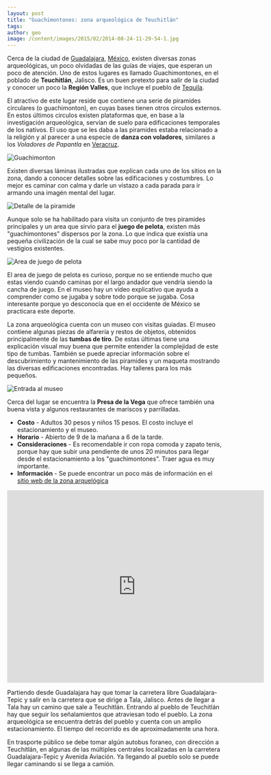```yaml
---
layout: post
title: "Guachimontones: zona arqueológica de Teuchitlán"
tags: 
author: geo
image: /content/images/2015/02/2014-08-24-11-29-54-1.jpg
---
```

Cerca de la ciudad de [Guadalajara](/tag/guadalajara), [México](/tag/mexico), existen diversas zonas arqueológicas, un poco olvidadas de las guías de viajes, que esperan un poco de atención. Uno de estos lugares es llamado Guachimontones, en el poblado de **Teuchitlán**, Jalisco. Es un buen pretexto para salir de la ciudad y conocer un poco la **Región Valles**, que incluye el pueblo de [Tequila](/tag/tequila).

El atractivo de este lugar reside que contiene una serie de piramides circulares (o guachimonton), en cuyas bases tienen otros circulos externos. En estos últimos circulos existen plataformas que, en base a la investigación arqueológica, servían de suelo para edificaciones temporales de los nativos. El uso que se les daba a las piramides estaba relacionado a la religión y al parecer a una especie de **danza con voladores**, similares a los *Voladores de Papantla* en [Veracruz](/tag/veracruz).

![Guachimonton](/content/images/2015/02/2014-08-24-11-29-54.jpg)

Existen diversas láminas ilustradas que explican cada uno de los sitios en la zona, dando a conocer detalles sobre las edificaciones y costumbres. Lo mejor es caminar con calma y darle un vistazo a cada parada para ir armando una imagén mental del lugar.

![Detalle de la piramide](/content/images/2015/02/2014-08-24-11-32-32.jpg)

Aunque solo se ha habilitado para visita un conjunto de tres piramides principales y un area que sirvio para el **juego de pelota**, existen más "guachimontones" dispersos por la zona. Lo que indica que existía una pequeña civilización de la cual se sabe muy poco por la cantidad de vestigios existentes.

![Area de juego de pelota](/content/images/2015/02/2014-08-24-11-38-25.jpg)

El area de juego de pelota es curioso, porque no se entiende mucho que estas viendo cuando caminas por el largo andador que vendría siendo la cancha de juego. En el museo hay un video explicativo que ayuda a comprender como se jugaba y sobre todo porque se jugaba. Cosa interesante porque yo desconocía que en el occidente de México se practicara este deporte.

La zona arqueológica cuenta con un museo con visitas guiadas. El museo contiene algunas piezas de alfarería y restos de objetos, obtenidos principalmente de las **tumbas de tiro**. De estas últimas tiene una explicación visual muy buena que permite entender la complejidad de este tipo de tumbas. También se puede apreciar información sobre el descubrimiento y mantenimiento de las piramides y un maqueta mostrando las diversas edificaciones encontradas. Hay talleres para los más pequeños.

![Entrada al museo](/content/images/2015/02/2014-08-24-12-01-06.jpg)

Cerca del lugar se encuentra la **Presa de la Vega** que ofrece también una buena vista y algunos restaurantes de mariscos y parrilladas.

* **Costo** - Adultos 30 pesos y niños 15 pesos. El costo incluye el estacionamiento y el museo.
* **Horario** - Abierto de 9 de la mañana a 6 de la tarde.
* **Consideraciones** - Es recomendable ir con ropa comoda y zapato tenis, porque hay que subir una pendiente de unos 20 minutos para llegar desde el estacionamiento a los "guachimontones". Traer agua es muy importante.
* **Información** - Se puede encontrar un poco más de información en el [sitio web de la zona arquelógica](http://www.inah.gob.mx/index.php?option=com_content&view=article&id=5721)

<iframe src="https://www.google.com/maps/embed?pb=!1m29!1m12!1m3!1d238946.52208648404!2d-103.63910654697668!3d20.647622685699563!2m3!1f0!2f0!3f0!3m2!1i1024!2i768!4f13.1!4m14!1i0!3e6!4m5!1s0x8428b18cb52fd39b%3A0xd63d9302bf865750!2sGuadalajara%2C+JAL%2C+Mexico!3m2!1d20.659698799999997!2d-103.34960919999999!4m5!1s0x84260dc27af7e84f%3A0x78f4a7f5526a5a9e!2sZona+Arqueol%C3%B3gica+de+Guachimontones%2C+Carretera+Estatal+604+Guadalajara-San+Marcos+km+56%2C+Gral.+Lucio+Blanco%2C+46762+Teuchitl%C3%A1n%2C+Jal.%2C+Mexico!3m2!1d20.695465!2d-103.83633599999999!5e0!3m2!1sen!2s!4v1425056771493" width="600" height="450" frameborder="0" style="border:0"></iframe>

Partiendo desde Guadalajara hay que tomar la carretera libre Guadalajara-Tepic y salir en la carretera que se dirige a Tala, Jalisco. Antes de llegar a Tala hay un camino que sale a Teuchitlán. Entrando al pueblo de Teuchitlán hay que seguir los señalamientos que atraviesan todo el pueblo. La zona arqueológica se encuentra detrás del pueblo y cuenta con un amplio estacionamiento. El tiempo del recorrido es de aproximadamente una hora.

En trasporte público se debe tomar algún autobus foraneo, con dirección a Teuchitlán, en algunas de las múltiples centrales localizadas en la carretera Guadalajara-Tepic y Avenida Aviación. Ya llegando al pueblo solo se puede llegar caminando si se llega a camión.